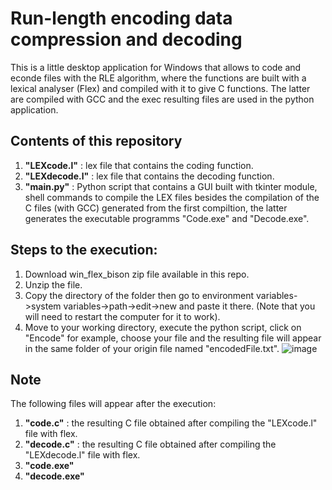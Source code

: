 # Run-length encoding data compression and decoding



This is a little desktop application for Windows that allows to code and econde files with the RLE algorithm, where the functions are built with a lexical analyser (Flex) and compiled with it to give C functions. The latter are compiled with GCC and the exec resulting files are used in the python application. 

## Contents of this repository
1. **"LEXcode.l"** : lex file that contains the coding function.
2. **"LEXdecode.l"** : lex file that contains the decoding function.
3. **"main.py"** : Python script that contains a GUI built with tkinter module, shell commands to compile the LEX files besides the compilation of the C files (with GCC) generated from the first compiltion, the latter generates the executable programms "Code.exe" and "Decode.exe".



## Steps to the execution:

 1. Download win_flex_bison zip file available in this repo.
 2. Unzip the file.
 3. Copy the directory of the folder then go to environment variables->system variables->path->edit->new and paste it there. (Note that you will need to restart the computer for it to work).
4. Move to your working directory, execute the python script, click on "Encode" for example, choose your file and the resulting file will appear in the same folder of your origin file named "encodedFile.txt".
![image](https://user-images.githubusercontent.com/107730108/209480023-c6f2843b-d21e-4e4b-94d2-fec1ea5d0cc7.png)

## Note
The following files will appear after the execution:
1. **"code.c"** : the resulting C file obtained after compiling the "LEXcode.l" file with flex.
2. **"decode.c"** : the resulting C file obtained after compiling the "LEXdecode.l" file with flex.
3. **"code.exe"**
4. **"decode.exe"**
